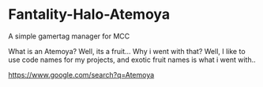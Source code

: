# Fantality-Halo-Atemoya
A simple gamertag manager for MCC

What is an Atemoya? Well, its a fruit... Why i went with that? Well, I like to use code names for my projects, and exotic fruit names is what i went with..

https://www.google.com/search?q=Atemoya

